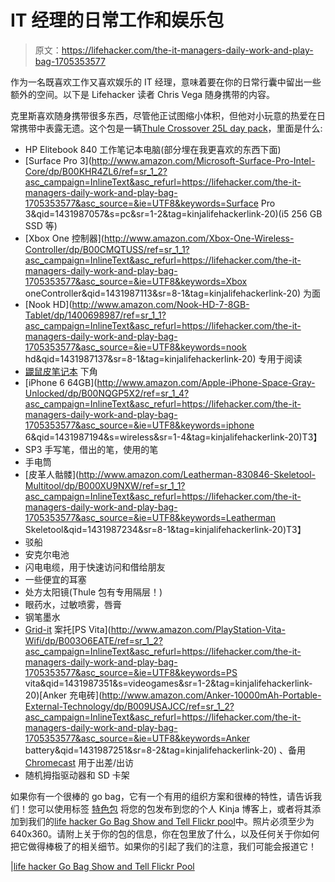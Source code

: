 # IT 经理的日常工作和娱乐包

> 原文：<https://lifehacker.com/the-it-managers-daily-work-and-play-bag-1705353577>

作为一名既喜欢工作又喜欢娱乐的 IT 经理，意味着要在你的日常行囊中留出一些额外的空间。以下是 Lifehacker 读者 Chris Vega 随身携带的内容。



克里斯喜欢随身携带很多东西，尽管他正试图缩小体积，但他对小玩意的热爱在日常携带中表露无遗。这个包是一辆[Thule Crossover 25L day pack](http://www.amazon.com/gp/product/B00J082KK6/ref=pd_lpo_sbs_dp_ss_2?asc_campaign=InlineText&asc_refurl=https://lifehacker.com/the-it-managers-daily-work-and-play-bag-1705353577&asc_source=&pf_rd_i=B0032ANCCI&pf_rd_m=ATVPDKIKX0DER&pf_rd_p=1944687642&pf_rd_r=1W2RE854ZV1KGFA2BM7M&pf_rd_s=lpo-top-stripe-1&pf_rd_t=201&tag=kinjalifehackerlink-20)，里面是什么:

*   HP Elitebook 840 工作笔记本电脑(部分埋在我更喜欢的东西下面)
*   [Surface Pro 3](http://www.amazon.com/Microsoft-Surface-Pro-Intel-Core/dp/B00KHR4ZL6/ref=sr_1_2?asc_campaign=InlineText&asc_refurl=https://lifehacker.com/the-it-managers-daily-work-and-play-bag-1705353577&asc_source=&ie=UTF8&keywords=Surface Pro 3&qid=1431987057&s=pc&sr=1-2&tag=kinjalifehackerlink-20)(i5 256 GB SSD 等)
*   [Xbox One 控制器](http://www.amazon.com/Xbox-One-Wireless-Controller/dp/B00CMQTUSS/ref=sr_1_1?asc_campaign=InlineText&asc_refurl=https://lifehacker.com/the-it-managers-daily-work-and-play-bag-1705353577&asc_source=&ie=UTF8&keywords=Xbox oneController&qid=1431987113&sr=8-1&tag=kinjalifehackerlink-20) 为面
*   [Nook HD](http://www.amazon.com/Nook-HD-7-8GB-Tablet/dp/1400698987/ref=sr_1_1?asc_campaign=InlineText&asc_refurl=https://lifehacker.com/the-it-managers-daily-work-and-play-bag-1705353577&asc_source=&ie=UTF8&keywords=nook hd&qid=1431987137&sr=8-1&tag=kinjalifehackerlink-20) 专用于阅读
*   [鼹鼠皮笔记本](http://www.amazon.com/Moleskine-Classic-Notebook-Pocket-Ruled/dp/8883701003/ref=sr_1_4?asc_campaign=InlineText&asc_refurl=https://lifehacker.com/the-it-managers-daily-work-and-play-bag-1705353577&asc_source=&ie=UTF8&keywords=moleskine&qid=1431987162&sr=8-4&tag=kinjalifehackerlink-20) 下角
*   [iPhone 6 64GB](http://www.amazon.com/Apple-iPhone-Space-Gray-Unlocked/dp/B00NQGP5X2/ref=sr_1_4?asc_campaign=InlineText&asc_refurl=https://lifehacker.com/the-it-managers-daily-work-and-play-bag-1705353577&asc_source=&ie=UTF8&keywords=iphone 6&qid=1431987194&s=wireless&sr=1-4&tag=kinjalifehackerlink-20)T3】
*   SP3 手写笔，借出的笔，使用的笔
*   手电筒
*   [皮革人骷髅](http://www.amazon.com/Leatherman-830846-Skeletool-Multitool/dp/B000XU9NXW/ref=sr_1_1?asc_campaign=InlineText&asc_refurl=https://lifehacker.com/the-it-managers-daily-work-and-play-bag-1705353577&asc_source=&ie=UTF8&keywords=Leatherman Skeletool&qid=1431987234&sr=8-1&tag=kinjalifehackerlink-20)T3】
*   驳船
*   安克尔电池
*   闪电电缆，用于快速访问和借给朋友
*   一些便宜的耳塞
*   处方太阳镜(Thule 包有专用隔层！)
*   眼药水，过敏喷雾，唇膏
*   钢笔墨水
*   [Grid-it](http://www.amazon.com/Cocoon-CPG10BK-Grid-It-Organizer-Black/dp/B002HU27UW/ref=sr_1_1?asc_campaign=InlineText&asc_refurl=https://lifehacker.com/the-it-managers-daily-work-and-play-bag-1705353577&asc_source=&ie=UTF8&keywords=grid-it&qid=1431987368&sr=8-1&tag=kinjalifehackerlink-20) 案托[PS Vita](http://www.amazon.com/PlayStation-Vita-Wifi/dp/B003O6EATE/ref=sr_1_2?asc_campaign=InlineText&asc_refurl=https://lifehacker.com/the-it-managers-daily-work-and-play-bag-1705353577&asc_source=&ie=UTF8&keywords=PS vita&qid=1431987351&s=videogames&sr=1-2&tag=kinjalifehackerlink-20)[Anker 充电砖](http://www.amazon.com/Anker-10000mAh-Portable-External-Technology/dp/B009USAJCC/ref=sr_1_2?asc_campaign=InlineText&asc_refurl=https://lifehacker.com/the-it-managers-daily-work-and-play-bag-1705353577&asc_source=&ie=UTF8&keywords=Anker battery&qid=1431987251&sr=8-2&tag=kinjalifehackerlink-20) 、备用 [Chromecast](http://www.amazon.com/Google-Chromecast-Streaming-Media-Player/dp/B00DR0PDNE/ref=sr_1_1?asc_campaign=InlineText&asc_refurl=https://lifehacker.com/the-it-managers-daily-work-and-play-bag-1705353577&asc_source=&ie=UTF8&keywords=chromecast&qid=1431987336&s=tv&sr=1-1&tag=kinjalifehackerlink-20) 用于出差/出访
*   随机拇指驱动器和 SD 卡架

如果你有一个很棒的 go bag，它有一个有用的组织方案和很棒的特性，请告诉我们！您可以使用标签 [特色包](http://kinja.com/tag/featured-bag) 将您的包发布到您的个人 Kinja 博客上，或者将其添加到我们的[life hacker Go Bag Show and Tell Flickr pool](http://www.flickr.com/groups/2301352@N21)中。照片必须至少为 640x360。请附上关于你的包的信息，你在包里放了什么，以及任何关于你如何把它做得棒极了的相关细节。如果你的引起了我们的注意，我们可能会报道它！

|[life hacker Go Bag Show and Tell Flickr Pool](http://www.flickr.com/groups/2301352@N21)